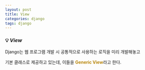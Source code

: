 ```yaml
---
layout: post
title: View
categories: django
tags: django
---
```


### 💡 ***View***

Django는 웹 프로그램 개발 시 공통적으로 사용하는 로직을 미리 개발해놓고 

기본 클래스로 제공하고 있는데, 이들을 <span style="color:#B8860B">**Generic View**</span>라고 한다.

